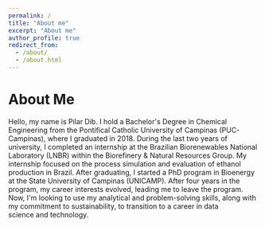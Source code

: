 ```yaml
---
permalink: /
title: "About me"
excerpt: "About me"
author_profile: true
redirect_from: 
  - /about/
  - /about.html
---
```


About Me
======
Hello, my name is Pilar Dib. I hold a Bachelor's Degree in Chemical Engineering from the Pontifical Catholic University of Campinas (PUC-Campinas), where I graduated in 2018. During the last two years of university, I completed an internship at the Brazilian Biorenewables National Laboratory (LNBR) within the Biorefinery & Natural Resources Group. My internship focused on the process simulation and evaluation of ethanol production in Brazil. After graduating, I started a PhD program in Bioenergy at the State University of Campinas (UNICAMP). After four years in the program, my career interests evolved, leading me to leave the program. Now, I'm looking to use my analytical and problem-solving skills, along with my commitment to sustainability, to transition to a career in data science and technology.



